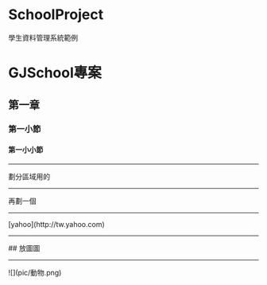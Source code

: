 # SchoolProject
學生資料管理系統範例

# GJSchool專案
## 第一章
### 第一小節
#### 第一小小節

<hr>
  <ul>
  </ul> 
   劃分區域用的<br>
<hr>
   再劃一個<br>


   <hr>
[yahoo](http://tw.yahoo.com)

   <hr>
## 放圖圖
   <hr>
![](pic/動物.png)
<ul type="disk">

